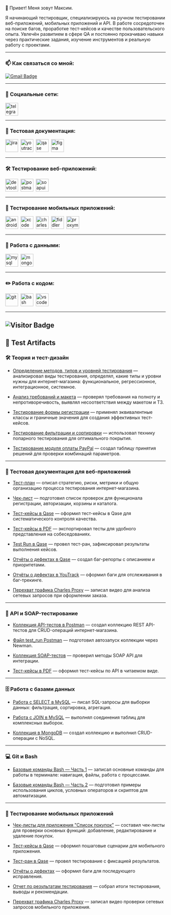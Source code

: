 👋 Привет! Меня зовут Максим.

Я начинающий тестировщик, специализируюсь на ручном тестировании веб-приложений, мобильных приложений и API. В работе сосредоточен на поиске багов, проработке тест-кейсов и качестве пользовательского опыта. Увлечён развитием в сфере QA и постоянно прокачиваю навыки через практические задания, изучение инструментов и реальную работу с проектами.

---

### 📫 Как связаться со мной:
[![Gmail Badge](https://img.shields.io/badge/-Email-red?style=flat&logo=Gmail&logoColor=white)](mailto:maksimkuznetcovqa@mail.ru)

---

### 🤝 Социальные сети:

<div id="badges">
  <a href="https://t.me/JooMaks" target="_blank">
    <img src="https://cdn-icons-png.flaticon.com/512/2111/2111646.png" width="40" height="40" alt="telegram" />
  </a>
</div>

---

### 📁 Тестовая документация:

<div>
  <img src="https://cdn.jsdelivr.net/gh/devicons/devicon/icons/jira/jira-original.svg" title="Jira" alt="jira" width="40" height="40"/>&nbsp;
  <img src="https://upload.wikimedia.org/wikipedia/commons/thumb/8/8d/YouTrack_Icon.svg/1024px-YouTrack_Icon.svg.png?20200803082248" title="YouTrack" alt="youtrack" width="40" height="40"/>&nbsp;
  <img src="https://luna1.co/eb0187.png" title="Qase" alt="qase" width="40" height="40"/>&nbsp;
  <img src="https://cdn.jsdelivr.net/gh/devicons/devicon/icons/figma/figma-original.svg" title="Figma" alt="figma" width="40" height="40"/>&nbsp;
</div>

---

### 🛠 Тестирование веб-приложений:

<div>
  <img src="https://d33wubrfki0l68.cloudfront.net/38b5c953a4667366685d55db55d057c86db1fc54/a0fdc/static/acae6b24d940347661ca901ea07f47c1/chrome-dev-logo-icon.png" title="DevTools" alt="devtools" width="40" height="40"/>&nbsp;
  <img src="https://seeklogo.com/images/P/postman-logo-0087CA0D15-seeklogo.com.png" title="Postman" alt="postman" width="40" height="40"/>&nbsp;
  <img src="https://static0.smartbear.co/smartbearbrand/media/images/home/soapui-icon.svg" title="SoapUI" alt="soapui" width="40" height="40"/>&nbsp;
</div>

---

### 📱 Тестирование мобильных приложений:

<div>
  <img src="https://cdn.jsdelivr.net/gh/devicons/devicon/icons/androidstudio/androidstudio-original.svg" title="Android Studio" alt="android-studio" width="40" height="40"/>&nbsp;
  <img src="https://cdn.jsdelivr.net/gh/devicons/devicon/icons/xcode/xcode-original.svg" title="Xcode" alt="xcode" width="40" height="40"/>&nbsp;
  <img src="https://cdn.icon-icons.com/icons2/3053/PNG/512/charles_proxy_macos_bigsur_icon_190302.png" title="Charles Proxy" alt="charles-proxy" width="40" height="40"/>&nbsp;
  <img src="https://www.megaleechers.com/storage/Fiddler-Everywhere-Icon.png" title="Fiddler" alt="fiddler" width="40" height="40"/>&nbsp;
  <img src="https://pbs.twimg.com/profile_images/1589614420766126080/slAIVDtr_400x400.jpg" title="Proxyman" alt="proxyman" width="40" height="40"/>&nbsp;
</div>

---

### 💾 Работа с данными:

<div>
  <img src="https://cdn.jsdelivr.net/gh/devicons/devicon/icons/mysql/mysql-original.svg" title="MySQL" alt="mysql" width="40" height="40"/>&nbsp;
  <img src="https://cdn.jsdelivr.net/gh/devicons/devicon/icons/mongodb/mongodb-original.svg" title="MongoDB" alt="mongodb" width="40" height="40"/>&nbsp;
</div>

---

### ✏️ Работа с кодом:

<div>
  <img src="https://cdn.jsdelivr.net/gh/devicons/devicon/icons/git/git-original.svg" title="Git" alt="git" width="40" height="40"/>&nbsp;
  <img src="https://upload.wikimedia.org/wikipedia/commons/thumb/4/4b/Bash_Logo_Colored.svg/1024px-Bash_Logo_Colored.svg.png?20180723054350" title="Bash" alt="bash" width="40" height="40"/>&nbsp;
  <img src="https://cdn.jsdelivr.net/gh/devicons/devicon/icons/vscode/vscode-original.svg" title="VS Code" alt="vscode" width="40" height="40"/>&nbsp;
</div>

---

![Visitor Badge](https://visitor-badge.laobi.icu/badge?page_id=MaximKuznetcov)
---

## 📂 Test Artifacts

### 🛠 Теория и тест-дизайн

- [Определение методов, типов и уровней тестирования](https://docs.google.com/spreadsheets/d/1tn6eW-bwq3vBZGriNypFHvKciaOgIlmYAFLe74wv6IY/edit?gid=1647196050#gid=1647196050) — анализировал виды тестирования, определял, какие типы и уровни нужны для интернет-магазина: функциональное, регрессионное, интеграционное, системное.

- [Анализ требований и макета](https://docs.google.com/spreadsheets/d/1VChqblxdKf-0KxAkthj3JidDL56k_POaa_sjvh5DM-o/edit?gid=1776886247#gid=1776886247) — проверял требования на полноту и непротиворечивость, выявлял несоответствия между макетом и ТЗ.

- [Тестирование формы регистрации](https://docs.google.com/spreadsheets/d/1Ocq_7fAP8gm7lh8aKvuqK07M6Uyb8Ft323NUJHx1oGU/edit?gid=1618612150#gid=1618612150) — применял эквивалентные классы и граничные значения для создания эффективных тест-кейсов.

- [Тестирование фильтрации и сортировки](https://docs.google.com/spreadsheets/d/1bEWuYqJ_qm-VQnqIVAmkbCtpdIf-rYSHp-2bVWkNi1s/edit?hl=ru&gid=0#gid=0) — использовал технику попарного тестирования для оптимального покрытия.

- [Тестирование модуля оплаты PayPal](https://docs.google.com/spreadsheets/d/1gIuwXwpRw6DOWE_3WuNDO2IBHuIoGF61VgIIS5NQGqQ/edit?gid=0#gid=0) — создал таблицу принятия решений для проверки комбинаций параметров.

---

### 📑 Тестовая документация для веб-приложений

- [Тест-план](https://docs.google.com/spreadsheets/d/14Ge8L6sJtjYRfEgEskGrOYSklMWVBt6LDldf-NeagE4/edit?gid=0#gid=0) — описал стратегию, риски, метрики и общую организацию процесса тестирования интернет-магазина.

- [Чек-лист](https://docs.google.com/spreadsheets/d/1M7YZ6jjdzaitDtSSO19BSO25t15UYBjX1FlxuNgjkp8/edit?pli=1&gid=1507277717#gid=1507277717) — подготовил список проверок для функционала регистрации, авторизации, корзины и каталога.

- [Тест-кейсы в Qase](https://app.qase.io/project/G102?author=326&previewMode=side&suite=165) — оформил тест-кейсы в Qase для систематического контроля качества.

- [Тест-кейсы в PDF](https://github.com/MaximKuznetcov/Web/blob/main/Test_Cases.pdf) — экспортировал тесты для удобного представления на собеседованиях.

- [Test Run в Qase](https://github.com/MaximKuznetcov/Web/blob/main/Test_Run_in_Qase.pdf) — провел тест-ран, зафиксировал результаты выполнения кейсов.

- [Отчёты о дефектах в Qase](https://github.com/MaximKuznetcov/Web/blob/main/Defect_Report_in_Qase.pdf) — создал баг-репорты с описанием и приоритетами.

- [Отчёты о дефектах в YouTrack](https://github.com/MaximKuznetcov/Web/blob/main/Bugs.xlsx) — оформил баги для отслеживания в баг-трекинге.

- [Перехват трафика Charles Proxy](https://github.com/MaximKuznetcov/Web/blob/main/Screen%20Recording%20(07.07.2025%202-04-28).wmv) — записал видео для анализа сетевых запросов при оформлении заказа.

---

### 🔗 API и SOAP-тестирование

- [Коллекция API-тестов в Postman](https://www.postman.com/maksim-3765557/workspace/maksim-s-workspace/collection/454998993-869a6d52-569c-4862-a63e-eb4e10be0154) — создал коллекцию REST API-тестов для CRUD-операций интернет-магазина.

- [Файл test_run Postman](https://github.com/MaximKuznetcov/api/blob/main/DemoShopping.postman_test_run.json) — подготовил автозапуск коллекции через Newman.

- [Коллекция SOAP-тестов](https://www.postman.com/maksim-3765557/workspace/maksim-s-workspace/collection/454998993-282cd90-14e5-4518-aa82-91c0f1ea38f2) — проверил методы SOAP API для интеграции.

- [Тест-кейсы в PDF](https://github.com/MaximKuznetcov/api/blob/main/Test_Cases_in_Postman.pdf) — оформил тест-кейсы по API в читаемом виде.

---

### 🗄 Работа с базами данных

- [Работа с SELECT в MySQL](https://docs.google.com/spreadsheets/d/1SVN1CJH3BEiwfspTBt9MjKRYD0fximxl9zqi_T5kEqo/edit?gid=0#gid=0) — писал SQL-запросы для выборки данных: фильтрация, сортировка, агрегация.

- [Работа с JOIN в MySQL](https://docs.google.com/spreadsheets/d/1Fa_kmyXGL_rssqVPqoy_oYuU4bThpvuXfk9j0rlnbk/edit?gid=0#gid=0) — выполнял соединения таблиц для комплексных выборок.

- [Коллекция в MongoDB](https://docs.google.com/spreadsheets/d/1kqkpxlv9LsJWn39b6bEbtNjUkfdjccv_wv-dXwguB_o/edit?gid=0#gid=0) — создал коллекцию и выполнил CRUD-операции с NoSQL.

---

### 💻 Git и Bash

- [Базовые команды Bash — Часть 1](https://github.com/MaximKuznetcov/git_bash/blob/main/bash1.txt) — записал основные команды для работы в терминале: навигация, файлы, работа с процессами.

- [Базовые команды Bash — Часть 2](https://github.com/MaximKuznetcov/git_bash/blob/main/bash2.txt) — подготовил примеры использования циклов, условных операторов и скриптов для автоматизации.

---

### 📱 Тестирование мобильных приложений

- [Чек-листы для приложения "Список покупок"](https://docs.google.com/spreadsheets/d/1OdqdK4xXMydf6xduZDHsX8gk9DIWMsMswf99KDA7RjY/edit?gid=1507277717#gid=1507277717) — составил чек-листы для проверки основных функций: добавление, редактирование и удаление покупок.

- [Тест-кейсы в Qase](https://github.com/MaximKuznetcov/mobile-/blob/main/Test_Cases_for_%20shopping_list.pdf) — оформил пошаговые сценарии для мобильного приложения.

- [Тест-ран в Qase](https://github.com/MaximKuznetcov/mobile-/blob/main/%D0%9E%D1%82%D1%87%D0%B5%D1%82_%D0%BE_%D0%B4%D0%B5%D1%84%D0%B5%D0%BA%D1%82%D0%B0%D1%85_%D0%B2_Qase.pdf) — провел тестирование с фиксацией результатов.

- [Отчёты о дефектах](https://github.com/MaximKuznetcov/mobile-/blob/main/%D0%9E%D1%82%D1%87%D0%B5%D1%82_%D0%BE_%D0%B4%D0%B5%D1%84%D0%B5%D0%BA%D1%82%D0%B0%D1%85_%D0%B2_XLSX.xlsx) — оформил баги для последующего исправления.

- [Отчет по результатам тестирования](https://github.com/MaximKuznetcov/mobile-/blob/main/Test%20Summary%20Report.docx) — собрал итоги тестирования, выводы и рекомендации.

- [Перехват трафика Charles Proxy](https://github.com/MaximKuznetcov/mobile-/blob/main/Screen%20Recording%20(07.07.2025%2014-15-22).wmv) — записал видео проверки сетевых запросов мобильного приложения.

